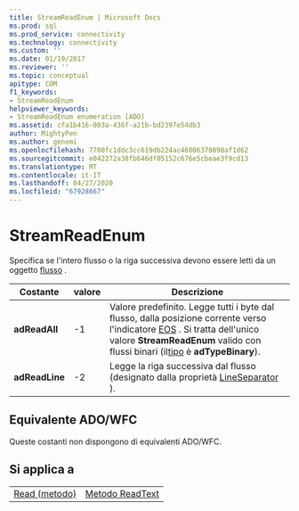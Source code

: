 ```yaml
---
title: StreamReadEnum | Microsoft Docs
ms.prod: sql
ms.prod_service: connectivity
ms.technology: connectivity
ms.custom: ''
ms.date: 01/19/2017
ms.reviewer: ''
ms.topic: conceptual
apitype: COM
f1_keywords:
- StreamReadEnum
helpviewer_keywords:
- StreamReadEnum enumeration [ADO]
ms.assetid: cfa1b416-003a-436f-a21b-bd2397e54db3
author: MightyPen
ms.author: genemi
ms.openlocfilehash: 7700fc1ddc3cc619db224ac46006370898af1d62
ms.sourcegitcommit: e042272a38fb646df05152c676e5cbeae3f9cd13
ms.translationtype: MT
ms.contentlocale: it-IT
ms.lasthandoff: 04/27/2020
ms.locfileid: "67928667"
---
```

# <a name="streamreadenum"></a>StreamReadEnum
Specifica se l'intero flusso o la riga successiva devono essere letti da un oggetto [flusso](../../../ado/reference/ado-api/stream-object-ado.md) .  
  
|Costante|valore|Descrizione|  
|--------------|-----------|-----------------|  
|**adReadAll**|-1|Valore predefinito. Legge tutti i byte dal flusso, dalla posizione corrente verso l'indicatore [EOS](../../../ado/reference/ado-api/eos-property.md) . Si tratta dell'unico valore **StreamReadEnum** valido con flussi binari (il[tipo](../../../ado/reference/ado-api/type-property-ado-stream.md) è **adTypeBinary**).|  
|**adReadLine**|-2|Legge la riga successiva dal flusso (designato dalla proprietà [LineSeparator](../../../ado/reference/ado-api/lineseparator-property-ado.md) ).|  
  
## <a name="adowfc-equivalent"></a>Equivalente ADO/WFC  
 Queste costanti non dispongono di equivalenti ADO/WFC.  
  
## <a name="applies-to"></a>Si applica a  
  
|||  
|-|-|  
|[Read (metodo)](../../../ado/reference/ado-api/read-method.md)|[Metodo ReadText](../../../ado/reference/ado-api/readtext-method.md)|

